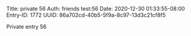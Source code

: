 Title: private 56
Auth: friends test:56
Date: 2020-12-30 01:33:55-08:00
Entry-ID: 1772
UUID: 86a702cd-40b5-5f9a-8c97-13d3c21cf8f5

Private entry 56